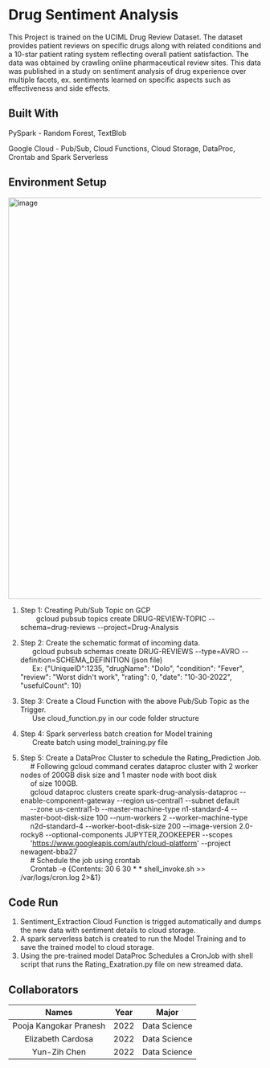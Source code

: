 # Drug Sentiment Analysis

This Project is trained on the UCIML Drug Review Dataset. The dataset provides patient reviews on specific drugs along with related conditions and a 10-star patient rating system reflecting overall patient satisfaction. The data was obtained by crawling online pharmaceutical review sites. This data was published in a study on sentiment analysis of drug experience over multiple facets, ex. sentiments learned on specific aspects such as effectiveness and side effects.

## Built With

PySpark - Random Forest, TextBlob

Google Cloud - Pub/Sub, Cloud Functions, Cloud Storage, DataProc, Crontab and Spark Serverless

## Environment Setup

<img width="799" alt="image" src="https://user-images.githubusercontent.com/98969137/206949951-03ee2681-d322-4445-ad38-d0dbcd86ef70.png">

1. Step 1: Creating Pub/Sub Topic on GCP <br />
&nbsp;&nbsp;&nbsp;&nbsp;&nbsp;&nbsp;&nbsp;&nbsp;gcloud pubsub topics create DRUG-REVIEW-TOPIC   --schema=drug-reviews  --project=Drug-Analysis

2. Step 2: Create the schematic format of incoming data.<br />
&nbsp;&nbsp;&nbsp;&nbsp;&nbsp;           gcloud pubsub schemas create DRUG-REVIEWS --type=AVRO --definition=SCHEMA_DEFINITION (json file)<br />
&nbsp;&nbsp;&nbsp;&nbsp;&nbsp;            Ex: {"UniqueID":1235, "drugName": "Dolo", "condition": "Fever", "review": "Worst didn't work", "rating": 0, "date": "10-30-2022", "usefulCount": 10} 

3. Step 3: Create a Cloud Function with the above Pub/Sub Topic as the Trigger. <br />
&nbsp;&nbsp;&nbsp;&nbsp;&nbsp;           Use cloud_function.py in our code folder structure
4. Step 4: Spark serverless batch creation for Model training <br />
&nbsp;&nbsp;&nbsp;&nbsp;&nbsp;           Create batch using model_training.py file

5. Step 5: Create a DataProc Cluster to schedule the Rating_Prediction Job.<br />
&nbsp;&nbsp;&nbsp;&nbsp;&nbsp;# Following gcloud command cerates dataproc cluster with 2 worker nodes of 200GB disk size and 1 master node with boot disk<br /> &nbsp;&nbsp;&nbsp;&nbsp;&nbsp;of size 100GB.<br />
&nbsp;&nbsp;&nbsp;&nbsp;&nbsp;gcloud dataproc clusters create spark-drug-analysis-dataproc --enable-component-gateway --region us-central1 --subnet default<br /> &nbsp;&nbsp;&nbsp;&nbsp;&nbsp;--zone us-central1-b --master-machine-type n1-standard-4 --master-boot-disk-size 100 --num-workers 2 --worker-machine-type &nbsp;&nbsp;&nbsp;&nbsp;&nbsp;n2d-standard-4 --worker-boot-disk-size 200 --image-version 2.0-rocky8 --optional-components JUPYTER,ZOOKEEPER --scopes <br />&nbsp;&nbsp;&nbsp;&nbsp;&nbsp;'https://www.googleapis.com/auth/cloud-platform' --project newagent-bba27<br />
&nbsp;&nbsp;&nbsp;&nbsp;&nbsp;# Schedule the job using crontab <br />
&nbsp;&nbsp;&nbsp;&nbsp;&nbsp;Crontab -e {Contents: 30 6 30 * * shell_invoke.sh >> /var/logs/cron.log 2>&1}



## Code Run

1. Sentiment_Extraction Cloud Function is trigged automatically and dumps the new data with sentiment details to cloud storage.
3. A spark serverless batch is created to run the Model Training and to save the trained model to cloud storage.
2. Using the pre-trained model DataProc Schedules a CronJob with shell script that runs the Rating_Exatration.py file on new streamed data.

## Collaborators

| Names                  | Year   | Major         |
| :---:                  | :---:  | :---:         |
| Pooja Kangokar Pranesh | 2022   | Data Science  |
| Elizabeth Cardosa      | 2022   | Data Science  |
| Yun-Zih Chen           | 2022   | Data Science  |


